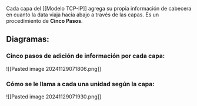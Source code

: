 Cada capa del [[Modelo TCP-IP]] agrega su propia información de cabecera en cuanto la data viaja hacia abajo a través de las capas. Es un procedimiento de **Cinco Pasos**.

## Diagramas:
### Cinco pasos de adición de información por cada capa:
![[Pasted image 20241129071806.png]]

### Cómo se le llama a cada una unidad según la capa:
![[Pasted image 20241129071930.png]]
